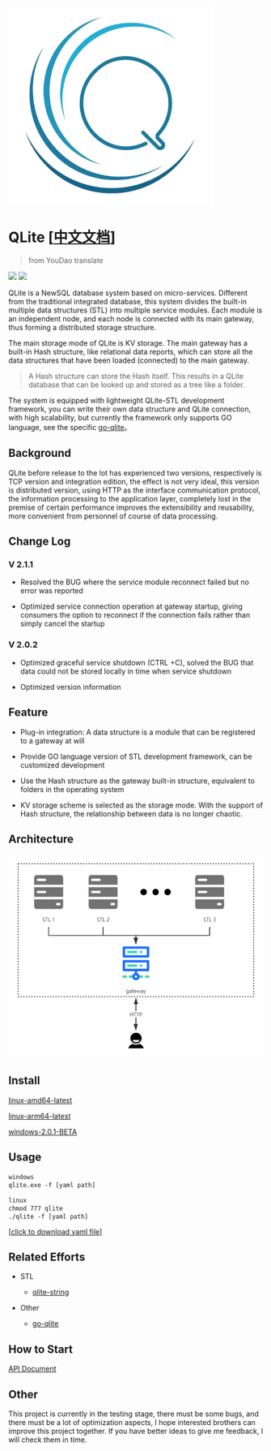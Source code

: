![](./qlite.png)
# QLite [[中文文档](./README.md)]
> from YouDao translate

![](https://img.shields.io/badge/go-V1.14.3-brightgreen.svg)
![](https://img.shields.io/badge/release-V2.1.1-blue.svg)

QLite is a NewSQL database system based on micro-services. Different from the traditional integrated database, this system divides the built-in multiple data structures (STL) into multiple service modules. Each module is an independent node, and each node is connected with its main gateway, thus forming a distributed storage structure.

The main storage mode of QLite is KV storage. The main gateway has a built-in Hash structure, like relational data reports, which can store all the data structures that have been loaded (connected) to the main gateway.
> A Hash structure can store the Hash itself. This results in a QLite database that can be looked up and stored as a tree like a folder.

The system is equipped with lightweight QLite-STL development framework, you can write their own data structure and QLite connection, with high scalability, but currently the framework only supports GO language, see the specific [go-qlite](https://www.github.com/culion-bear/go-qlite)。

## Background

QLite before release to the lot has experienced two versions, respectively is TCP version and integration edition, the effect is not very ideal, this version is distributed version, using HTTP as the interface communication protocol, the information processing to the application layer, completely lost in the premise of certain performance improves the extensibility and reusability, more convenient from personnel of course of data processing.

## Change Log

### V 2.1.1

- Resolved the BUG where the service module reconnect failed but no error was reported

- Optimized service connection operation at gateway startup, giving consumers the option to reconnect if the connection fails rather than simply cancel the startup

### V 2.0.2
- Optimized graceful service shutdown (CTRL +C), solved the BUG that data could not be stored locally in time when service shutdown

- Optimized version information

## Feature

- Plug-in integration: A data structure is a module that can be registered to a gateway at will

- Provide GO language version of STL development framework, can be customized development

- Use the Hash structure as the gateway built-in structure, equivalent to folders in the operating system

- KV storage scheme is selected as the storage mode. With the support of Hash structure, the relationship between data is no longer chaotic.

## Architecture

![](./architecture.png)

## Install

[linux-amd64-latest](https://github.com/culion-bear/qlite/releases/download/v2.1.1/qlite-linux-amd64)

[linux-arm64-latest](https://github.com/culion-bear/qlite/releases/download/v2.1.1/qlite-linux-arm64)

[windows-2.0.1-BETA](https://github.com/culion-bear/qlite/releases/download/v2.0.1-beta/qlite-windows.exe)

## Usage

```shell script
windows
qlite.exe -f [yaml path]
```

```shell script
linux
chmod 777 qlite
./qlite -f [yaml path]
```

[[click to download yaml file](./qlite.yaml)]

## Related Efforts

- STL
    - [qlite-string](https://github.com/culion-bear/qlite-stl-string)

- Other
    - [go-qlite](https://github.com/culion-bear/go-qlite)

## How to Start

[API Document](./doc/api.md)

## Other

This project is currently in the testing stage, there must be some bugs, and there must be a lot of optimization aspects, I hope interested brothers can improve this project together. If you have better ideas to give me feedback, I will check them in time.
